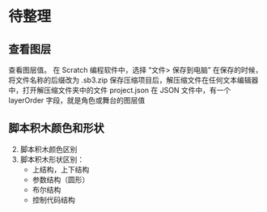 
# 待整理


## 查看图层
查看图层值。 在 Scratch 编程软件中，选择 “文件> 保存到电脑” 在保存的时候，将文件名称的后缀改为 .sb3.zip 保存压缩项目后，解压缩文件在任何文本编辑器中，打开解压缩文件夹中的文件 project.json 在 JSON 文件中，有一个 layerOrder 字段，就是角色或舞台的图层值



## 脚本积木颜色和形状
2. 脚本积木颜色区别
3. 脚本积木形状区别：
    * 上结构，上下结构
    * 参数结构（圆形）
    * 布尔结构
    * 控制代码结构